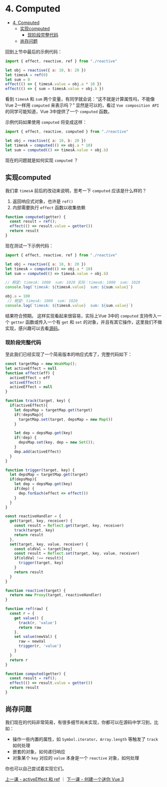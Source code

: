 # 4. Computed
- [4. Computed](#4-computed)
  - [实现computed](#实现computed)
    - [现阶段完整代码](#现阶段完整代码)
  - [尚存问题](#尚存问题)

回到上节中最后的示例代码：
```js
import { effect, reactive, ref } from "./reactive"

let obj = reactive({ a: 10, b: 20 })
let timesA = ref(0)
let sum = 0
effect(() => { timesA.value = obj.a * 10 })
effect(() => { sum = timesA.value + obj.b })
```
看到 `timesA` 和 `sum` 两个变量，有同学就会说：“这不就是计算属性吗，不能像Vue 2一样用 `computed` 来表示吗？” 显然是可以的，看过 `Vue composition API` 的同学可能知道，Vue 3中提供了一个 `computed` 函数。

示例代码如果使用 `computed` 将变成这样：
```js
import { effect, reactive, computed } from "./reactive"

let obj = reactive({ a: 10, b: 20 })
let timesA = computed(() => obj.a * 10)
let sum = computed(() => timesA.value + obj.b)
```
现在的问题就是如何实现 `computed` ？

## 实现computed
我们拿 `timesA` 前后的改动来说明，思考一下 `computed` 应该是什么样的？
1. 返回响应式对象，也许是 `ref()`
2. 内部需要执行 `effect` 函数以收集依赖

```js
function computed(getter) {
  const result = ref();
  effect(() => result.value = getter())
  return result
}
```
现在测试一下示例代码：
```js
import { effect, reactive, ref } from "./reactive"

let obj = reactive({ a: 10, b: 20 })
let timesA = computed(() => obj.a * 10)
let sum = computed(() => timesA.value + obj.b)

// 期望: timesA: 1000  sum: 1020 实际：timesA: 1000  sum: 1020
console.log(`timesA: ${timesA.value}  sum: ${sum.value}`)

obj.a = 100
 // 期望: timesA: 1000  sum: 1020
console.log(`timesA: ${timesA.value}  sum: ${sum.value}`)
```
结果符合预期。
这样实现看起来很容易，实际上Vue 3中的 `computed` 支持传入一个 `getter` 函数或传入一个有 `get` 和 `set` 的对象，并且有其它操作，这里我们不做实现，感兴趣可以去看[源码](https://github.com/vuejs/vue-next/blob/master/packages/reactivity/src/computed.ts)。


### 现阶段完整代码
至此我们已经实现了一个简易版本的响应式库了，完整代码如下：
```js
const targetMap = new WeakMap();
let activeEffect = null
function effect(eff) {
  activeEffect = eff
  activeEffect()
  activeEffect = null
}

function track(target, key) {
  if(activeEffect){
    let depsMap = targetMap.get(target)
    if(!depsMap){
      targetMap.set(target, depsMap = new Map())
    }

    let dep = depsMap.get(key)
    if(!dep) {
      depsMap.set(key, dep = new Set());
    }
    dep.add(activeEffect)
  }
}

function trigger(target, key) {
  let depsMap = targetMap.get(target)
  if(depsMap){
    let dep = depsMap.get(key)
    if(dep) {
      dep.forEach(effect => effect())
    }
  }
}

const reactiveHandler = {
  get(target, key, receiver) {
    const result = Reflect.get(target, key, receiver)
    track(target, key)
    return result
  },
  set(target, key, value, receiver) {
    const oldVal = target[key]
    const result = Reflect.set(target, key, value, receiver)
    if(oldVal !== result){
      trigger(target, key)
    }
    return result
  }
}

function reactive(target) {
  return new Proxy(target, reactiveHandler)
}

function ref(raw) {
  const r = {
    get value() {
      track(r, 'value')
      return raw
    },
    set value(newVal) {
      raw = newVal
      trigger(r, 'value')
    }
  }
  return r
}

function computed(getter) {
  const result = ref();
  effect(() => result.value = getter())
  return result
}
```

## 尚存问题
我们现在的代码非常简易，有很多细节尚未实现，你都可以在源码中学习到，比如：
- 操作一些内置的属性，如 `Symbol.iterator`、`Array.length` 等触发了 `track` 如何处理
- 嵌套的对象，如何递归响应
- 对象某个 `key` 对应的 `value` 本身是一个 `reactive` 对象，如何处理

你也可以自己尝试着实现它们。

[上一课 - activeEffect 和 ref](./3.ACTIVEEFFECT&REF.md) ｜ [下一课 - 创建一个迷你 Vue 3](../chapter5/MINI-VUE.md)

